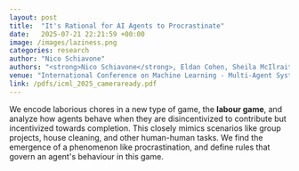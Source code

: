 ```yaml
---
layout: post
title:  "It's Rational for AI Agents to Procrastinate"
date:   2025-07-21 22:21:59 +00:00
image: /images/laziness.png
categories: research
author: "Nico Schiavone"
authors: "<strong>Nico Schiavone</strong>, Eldan Cohen, Sheila McIlraith"
venue: "International Conference on Machine Learning - Multi-Agent Systems in the Era of Foundation Models: Opportunities, Challenges and Futures Workshop"
link: /pdfs/icml_2025_cameraready.pdf
---
```

We encode laborious chores in a new type of game, the **labour game**, and analyze how agents behave when they are disincentivized to contribute but incentivized towards completion. This closely mimics scenarios like group projects, house cleaning, and other human-human tasks. We find the emergence of a phenomenon like procrastination, and define rules that govern an agent's behaviour in this game.